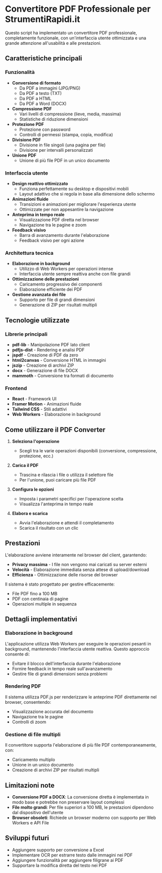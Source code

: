 # Convertitore PDF Professionale per StrumentiRapidi.it

Questo script ha implementato un convertitore PDF professionale, completamente funzionale, con un'interfaccia utente ottimizzata e una grande attenzione all'usabilità e alle prestazioni.

## Caratteristiche principali

### Funzionalità
- **Conversione di formato**
  - Da PDF a immagini (JPG/PNG)
  - Da PDF a testo (TXT)
  - Da PDF a HTML
  - Da PDF a Word (DOCX)
- **Compressione PDF**
  - Vari livelli di compressione (lieve, media, massima)
  - Statistiche di riduzione dimensioni
- **Protezione PDF**
  - Protezione con password
  - Controlli di permessi (stampa, copia, modifica)
- **Divisione PDF**
  - Divisione in file singoli (una pagina per file)
  - Divisione per intervalli personalizzati
- **Unione PDF**
  - Unione di più file PDF in un unico documento

### Interfaccia utente
- **Design reattivo ottimizzato**
  - Funziona perfettamente su desktop e dispositivi mobili
  - Layout adattivo che si regola in base alla dimensione dello schermo
- **Animazioni fluide**
  - Transizioni e animazioni per migliorare l'esperienza utente
  - Ottimizzate per non appesantire la navigazione
- **Anteprima in tempo reale**
  - Visualizzazione PDF diretta nel browser
  - Navigazione tra le pagine e zoom
- **Feedback visivo**
  - Barra di avanzamento durante l'elaborazione
  - Feedback visivo per ogni azione

### Architettura tecnica
- **Elaborazione in background**
  - Utilizzo di Web Workers per operazioni intense
  - Interfaccia utente sempre reattiva anche con file grandi
- **Ottimizzazione delle prestazioni**
  - Caricamento progressivo dei componenti
  - Elaborazione efficiente dei PDF
- **Gestione avanzata dei file**
  - Supporto per file di grandi dimensioni
  - Generazione di ZIP per risultati multipli

## Tecnologie utilizzate

### Librerie principali
- **pdf-lib** - Manipolazione PDF lato client
- **pdfjs-dist** - Rendering e analisi PDF
- **jspdf** - Creazione di PDF da zero
- **html2canvas** - Conversione HTML in immagini
- **jszip** - Creazione di archivi ZIP
- **docx** - Generazione di file DOCX
- **mammoth** - Conversione tra formati di documento

### Frontend
- **React** - Framework UI
- **Framer Motion** - Animazioni fluide
- **Tailwind CSS** - Stili adattivi
- **Web Workers** - Elaborazione in background

## Come utilizzare il PDF Converter

1. **Seleziona l'operazione**
   - Scegli tra le varie operazioni disponibili (conversione, compressione, protezione, ecc.)

2. **Carica il PDF**
   - Trascina e rilascia i file o utilizza il selettore file
   - Per l'unione, puoi caricare più file PDF

3. **Configura le opzioni**
   - Imposta i parametri specifici per l'operazione scelta
   - Visualizza l'anteprima in tempo reale

4. **Elabora e scarica**
   - Avvia l'elaborazione e attendi il completamento
   - Scarica il risultato con un clic

## Prestazioni

L'elaborazione avviene interamente nel browser del client, garantendo:
- **Privacy massima** - I file non vengono mai caricati su server esterni
- **Velocità** - Elaborazione immediata senza attese di upload/download
- **Efficienza** - Ottimizzazione delle risorse del browser

Il sistema è stato progettato per gestire efficacemente:
- File PDF fino a 100 MB
- PDF con centinaia di pagine
- Operazioni multiple in sequenza

## Dettagli implementativi

### Elaborazione in background
L'applicazione utilizza Web Workers per eseguire le operazioni pesanti in background, mantenendo l'interfaccia utente reattiva. Questo approccio consente di:
- Evitare il blocco dell'interfaccia durante l'elaborazione
- Fornire feedback in tempo reale sull'avanzamento
- Gestire file di grandi dimensioni senza problemi

### Rendering PDF
Il sistema utilizza PDF.js per renderizzare le anteprime PDF direttamente nel browser, consentendo:
- Visualizzazione accurata del documento
- Navigazione tra le pagine
- Controlli di zoom

### Gestione di file multipli
Il convertitore supporta l'elaborazione di più file PDF contemporaneamente, con:
- Caricamento multiplo
- Unione in un unico documento
- Creazione di archivi ZIP per risultati multipli

## Limitazioni note

- **Conversione PDF a DOCX**: La conversione diretta è implementata in modo base e potrebbe non preservare layout complessi
- **File molto grandi**: Per file superiori a 100 MB, le prestazioni dipendono dal dispositivo dell'utente
- **Browser obsoleti**: Richiede un browser moderno con supporto per Web Workers e API File

## Sviluppi futuri

- Aggiungere supporto per conversione a Excel
- Implementare OCR per estrarre testo dalle immagini nei PDF
- Aggiungere funzionalità per aggiungere filigrane ai PDF
- Supportare la modifica diretta del testo nei PDF
